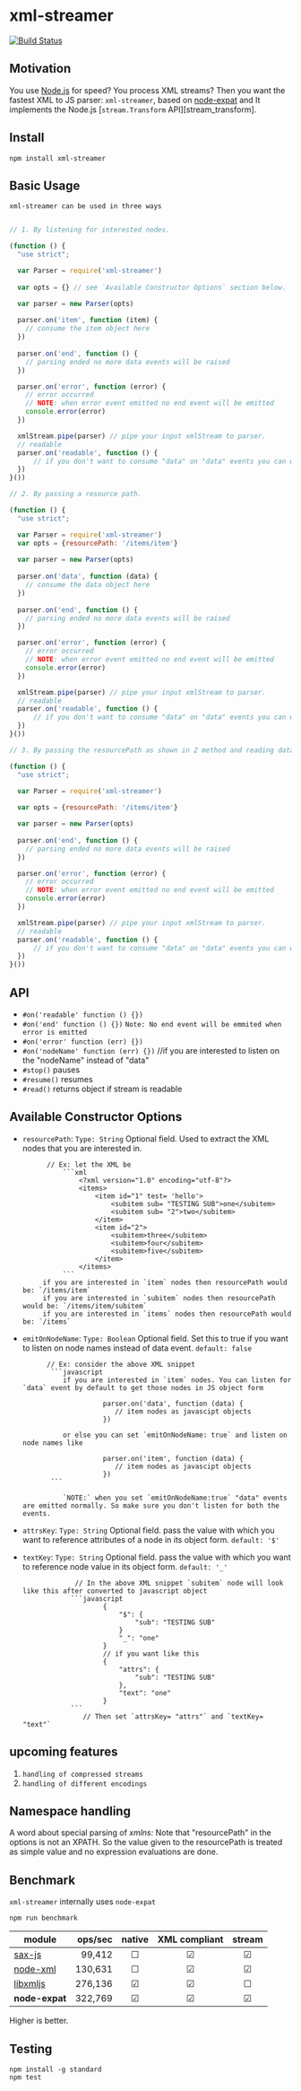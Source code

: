 # xml-streamer

[![Build Status](https://travis-ci.org/Sai1919/xml-streamer.svg?branch=master)](https://travis-ci.org/Sai1919/xml-streamer)
## Motivation

You use [Node.js](https://nodejs.org) for speed? You process XML streams? Then you want the fastest XML to JS parser: `xml-streamer`, based on [node-expat](https://github.com/astro/node-expat) and It implements the Node.js [`stream.Transform` API][stream_transform].

## Install

```
npm install xml-streamer
```

## Basic Usage

`xml-streamer can be used in three
 ways`

```javascript

// 1. By listening for interested nodes.

(function () {
  "use strict";

  var Parser = require('xml-streamer')
  
  var opts = {} // see `Available Constructor Options` section below.

  var parser = new Parser(opts)
  
  parser.on('item', function (item) {
    // consume the item object here
  })
  
  parser.on('end', function () {
    // parsing ended no more data events will be raised
  })

  parser.on('error', function (error) {
    // error occurred
    // NOTE: when error event emitted no end event will be emitted
    console.error(error)
  })

  xmlStream.pipe(parser) // pipe your input xmlStream to parser.
  // readable
  parser.on('readable', function () {
      // if you don't want to consume "data" on "data" events you can wait for readable event and consume data by calling parser.read() 
  })
}())

// 2. By passing a resource path.

(function () {
  "use strict";

  var Parser = require('xml-streamer')
  var opts = {resourcePath: '/items/item'}
  
  var parser = new Parser(opts)
  
  parser.on('data', function (data) {
    // consume the data object here
  })
  
  parser.on('end', function () {
    // parsing ended no more data events will be raised
  })

  parser.on('error', function (error) {
    // error occurred
    // NOTE: when error event emitted no end event will be emitted
    console.error(error)
  })

  xmlStream.pipe(parser) // pipe your input xmlStream to parser.
  // readable
  parser.on('readable', function () {
      // if you don't want to consume "data" on "data" events you can wait for readable event and consume data by calling parser.read() 
  })
}())

// 3. By passing the resourcePath as shown in 2 method and reading data by calling `read` method instead listening for data events.

(function () {
  "use strict";

  var Parser = require('xml-streamer')
  
  var opts = {resourcePath: '/items/item'}

  var parser = new Parser(opts)
  
  parser.on('end', function () {
    // parsing ended no more data events will be raised
  })

  parser.on('error', function (error) {
    // error occurred
    // NOTE: when error event emitted no end event will be emitted
    console.error(error)
  })

  xmlStream.pipe(parser) // pipe your input xmlStream to parser.
  // readable
  parser.on('readable', function () {
      // if you don't want to consume "data" on "data" events you can wait for readable event and consume data by calling parser.read() 
  })
}())

```

## API

* `#on('readable' function () {})`
* `#on('end' function () {})` `Note: No end event will be emmited when error is emitted`
* `#on('error' function (err) {})` 
* `#on('nodeName' function (err) {})` //if you are interested to listen on the "nodeName" instead of "data"
* `#stop()` pauses
* `#resume()` resumes
* `#read()` returns object if stream is readable

## Available Constructor Options

* `resourcePath`: `Type: String` Optional field. Used to extract the XML nodes that you are interested in. 

            // Ex: let the XML be
                ```xml
                    <?xml version="1.0" encoding="utf-8"?>
                    <items>
                        <item id="1" test= 'hello'>
                            <subitem sub= "TESTING SUB">one</subitem>
                            <subitem sub= "2">two</subitem>
                        </item>
                        <item id="2">
                            <subitem>three</subitem>
                            <subitem>four</subitem>
                            <subitem>five</subitem>
                        </item>
                    </items>
                ```
           if you are interested in `item` nodes then resourcePath would be: `/items/item`
           if you are interested in `subitem` nodes then resourcePath would be: `/items/item/subitem`
           if you are interested in `items` nodes then resourcePath would be: `/items`


* `emitOnNodeName`: `Type: Boolean` Optional field. Set this to true if you want to listen on node names instead of data event. `default: false`
            
            // Ex: consider the above XML snippet
             ```javascript
                if you are interested in `item` nodes. You can listen for `data` event by default to get those nodes in JS object form
                        
                          parser.on('data', function (data) {
                             // item nodes as javascipt objects
                          })

                or else you can set `emitOnNodeName: true` and listen on node names like

                          parser.on('item', function (data) {
                             // item nodes as javascipt objects
                          })
             ```

                `NOTE:` when you set `emitOnNodeName:true` "data" events are emitted normally. So make sure you don't listen for both the events.


* `attrsKey`: `Type: String` Optional field. pass the value with which you want to reference attributes of a node in its object form. `default: '$'`
                  
* `textKey`: `Type: String` Optional field. pass the value with which you want to reference node value in its object form. `default: '_'`
                   
                   // In the above XML snippet `subitem` node will look like this after converted to javascript object
                  ```javascript
                          {
                              "$": {
                                  "sub": "TESTING SUB"
                              }
                              "_": "one"
                          }
                          // if you want like this
                          {
                              "attrs": {
                                  "sub": "TESTING SUB"
                              },
                              "text": "one"
                          }
                  ```
                     // Then set `attrsKey= "attrs"` and `textKey= "text"`


## upcoming features

1. `handling of compressed streams`
2. `handling of different encodings`


## Namespace handling

A word about special parsing of *xmlns:* Note that "resourcePath" in the options is not an XPATH.
So the value given to the resourcePath is treated as simple value and no expression evaluations are done.

## Benchmark

`xml-streamer` internally uses `node-expat`

`npm run benchmark`

| module                                                                                | ops/sec | native | XML compliant | stream         |
|---------------------------------------------------------------------------------------|--------:|:------:|:-------------:|:--------------:|
| [sax-js](https://github.com/isaacs/sax-js)                                            |  99,412 | ☐      | ☑             | ☑              |
| [node-xml](https://github.com/dylang/node-xml)                                        | 130,631 | ☐      | ☑             | ☑              |
| [libxmljs](https://github.com/polotek/libxmljs)                                       | 276,136 | ☑      | ☑             | ☐              |
| **node-expat**                                                                        | 322,769 | ☑      | ☑             | ☑              |

Higher is better.

## Testing

```
npm install -g standard
npm test
```
